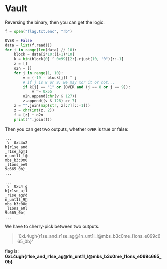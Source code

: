 # Vault

Reversing the binary, then you can get the logic:

```python
f = open("flag.txt.enc", "rb")

OVER = False
data = list(f.read())
for i in range(len(data) // 10):
    block = data[i*10:(i+1)*10]
    k = bin(block[0] ^ 0x99)[2:].rjust(10, "0")[::-1]
    z = []
    o2n = []
    for j in range(1, 10):
        v = (-19 - block[j]) ^ j
        # if j is 8 or 9, we may xor it or not...
        if k[j] == "1" or (OVER and (j == 8 or j == 9)):
            v ^= 0x55
        o2n.append(chr(v & 127))
        z.append((v & 128) >> 7)
    z = "".join(map(str, z[:7][::-1]))
    z = chr(int(z, 2))
    f = [z] + o2n
    print("".join(f))
```

Then you can get two outputs, whether `OVER` is true or false:
```
...
 \  0xL4u2
h{r1se_and
_r1se_ag1
n_unt1l_l@
mbs_b3c0m0
_l1ons_ee9
9c665_0b}_
...
```
```
...
 \  0xL4 g
h{r1se_a;1
_r1se_ag@d
n_unt1l_9
mbs_b3c08e
_l1ons_e0l
9c665_0b(
...
```

We have to cherry-pick between two outputs.

> '0xL4ugh{r1se_and_r1se_ag@1n_unt1l_l@mbs_b3c0me_l1ons_e099c665_0b}'

flag is: **0xL4ugh{r1se_and_r1se_ag@1n_unt1l_l@mbs_b3c0me_l1ons_e099c665_0b}**